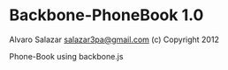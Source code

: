 Backbone-PhoneBook 1.0
======================

Alvaro Salazar <salazar3pa@gmail.com>
(c) Copyright 2012 


Phone-Book using backbone.js
